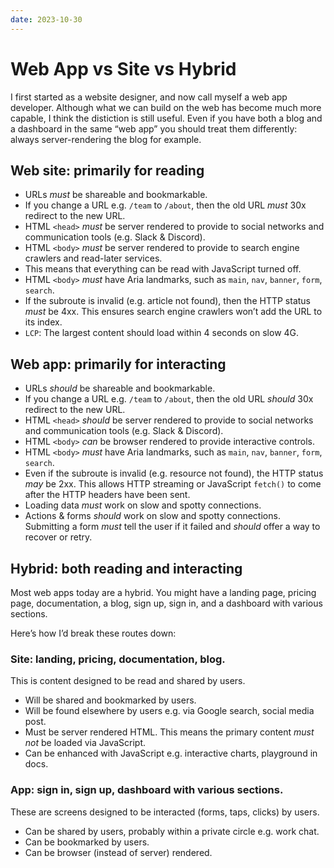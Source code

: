 ```yaml
---
date: 2023-10-30
---
```


# Web App vs Site vs Hybrid

I first started as a website designer, and now call myself a web app developer. Although what we can build on the web has become much more capable, I think the distiction is still useful. Even if you have both a blog and a dashboard in the same “web app” you should treat them differently: always server-rendering the blog for example.

## Web site: primarily for reading

- URLs _must_ be shareable and bookmarkable.
- If you change a URL e.g. `/team` to `/about`, then the old URL _must_ 30x redirect to the new URL.
- HTML `<head>` _must_ be server rendered to provide to social networks and communication tools (e.g. Slack & Discord).
- HTML `<body>` _must_ be server rendered to provide to search engine crawlers and read-later services.
- This means that everything can be read with JavaScript turned off.
- HTML `<body>` _must_ have Aria landmarks, such as `main`, `nav`, `banner`, `form`, `search`.
- If the subroute is invalid (e.g. article not found), then the HTTP status _must_ be 4xx. This ensures search engine crawlers won’t add the URL to its index.
- `LCP`: The largest content should load within 4 seconds on slow 4G.

## Web app: primarily for interacting

- URLs _should_ be shareable and bookmarkable.
- If you change a URL e.g. `/team` to `/about`, then the old URL _should_ 30x redirect to the new URL.
- HTML `<head>` _should_ be server rendered to provide to social networks and communication tools (e.g. Slack & Discord).
- HTML `<body>` _can_ be browser rendered to provide interactive controls.
- HTML `<body>` _must_ have Aria landmarks, such as `main`, `nav`, `banner`, `form`, `search`.
- Even if the subroute is invalid (e.g. resource not found), the HTTP status _may_ be 2xx. This allows HTTP streaming or JavaScript `fetch()` to come after the HTTP headers have been sent.
- Loading data _must_ work on slow and spotty connections.
- Actions & forms _should_ work on slow and spotty connections. Submitting a form _must_ tell the user if it failed and _should_ offer a way to recover or retry.

## Hybrid: both reading and interacting

Most web apps today are a hybrid. You might have a landing page, pricing page, documentation, a blog, sign up, sign in, and a dashboard with various sections.

Here’s how I’d break these routes down:

### Site: landing, pricing, documentation, blog.

This is content designed to be read and shared by users.

- Will be shared and bookmarked by users.
- Will be found elsewhere by users e.g. via Google search, social media post.
- Must be server rendered HTML. This means the primary content _must not_ be loaded via JavaScript.
- Can be enhanced with JavaScript e.g. interactive charts, playground in docs.

### App: sign in, sign up, dashboard with various sections.

These are screens designed to be interacted (forms, taps, clicks) by users.

- Can be shared by users, probably within a private circle e.g. work chat.
- Can be bookmarked by users.
- Can be browser (instead of server) rendered.

